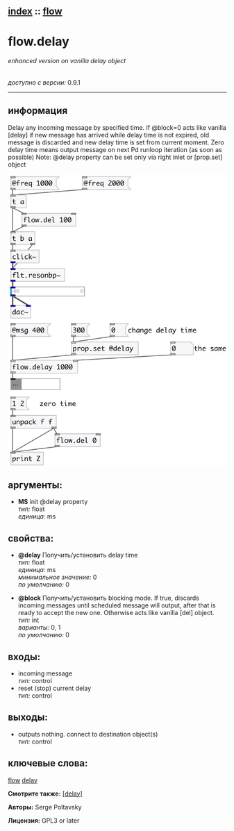 [index](index.html) :: [flow](category_flow.html)
---

# flow.delay

###### enhanced version on vanilla delay object

*доступно с версии:* 0.9.1

---


## информация
Delay any incoming message by specified time. If @block=0 acts like vanilla [delay] if new message has arrived while delay time is not expired, old message is discarded and new delay time is set from current moment. Zero delay time means output message on next Pd runloop iteration (as soon as possible) Note: @delay property can be set only via right inlet or [prop.set] object


[![example](../examples/img/flow.delay.jpg)](../examples/pd/flow.delay.pd)



## аргументы:

* **MS**
init @delay property<br>
_тип:_ float<br>
_единица:_ ms<br>





## свойства:

* **@delay** 
Получить/установить delay time<br>
_тип:_ float<br>
_единица:_ ms<br>
_минимальное значение:_ 0<br>
_по умолчанию:_ 0<br>

* **@block** 
Получить/установить blocking mode. If true, discards incoming messages until scheduled message will
output, after that is ready to accept the new one. Otherwise acts like vanilla
[del] object.<br>
_тип:_ int<br>
_варианты:_ 0, 1<br>
_по умолчанию:_ 0<br>



## входы:

* incoming message<br>
_тип:_ control
* reset (stop) current delay<br>
_тип:_ control



## выходы:

* outputs nothing. connect to destination object(s)<br>
_тип:_ control



## ключевые слова:

[flow](keywords/flow.html)
[delay](keywords/delay.html)



**Смотрите также:**
[\[delay\]](delay.html)




**Авторы:** Serge Poltavsky




**Лицензия:** GPL3 or later





